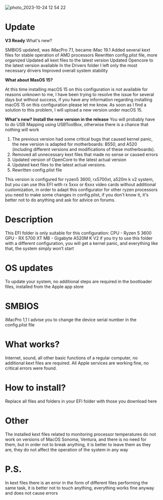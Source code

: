  ![photo_2023-10-24 12 54 22](https://github.com/RubyFM1/hackintosh-Ryzen-5-3600-RX5700XT-A520M-K-V2/assets/145806846/dfa53112-53ba-4a45-ba7d-7e0d8c81f9a5)
 # Update
 **V3 Ready**
 What's new?

SMBIOS updated, was iMacPro 7.1, became iMac 19.1
Added several kext files for stable operation of AMD processors
Rewritten config.plist file, more organized
Updated all kext files to the latest version
Updated Opencore to the latest version available
In the Drivers folder I left only the most necessary drivers
Improved overall system stability

**What about MasOS 15?**

At this time installing macOS 15 on this configuration is not available for reasons unknown to me, I have been trying to resolve the issue for several days but without success, if you have any information regarding installing macOS 15 on this configuration please let me know.
As soon as I find a solution to this problem, I will upload a new version under macOS 15.

 **What's new?**
**Install the new version in the release** 
You will probably have to do USB Mapping using USBToolBox, otherwise there is a chance that nothing will work 
1. The previous version had some critical bugs that caused kernel panic, the new version is adapted for motherboards: B550, and A520 (including different versions and modifications of these motherboards).
2. Removed all unnecessary kext files that made no sense or caused errors 
3. Updated version of OpenCore to the latest actual version
4. Updated kext files to the latest actual versions.
5. Rewritten config.plist file

This version is configured for ryzen5 3600, rx5700xt, a520m k v2 system, but you can use this EFI with rx 5xxx or 6xxx video cards without additional customization, in order to adapt this configurator for other ryzen processors you need to make some changes in config.plist, if you don't know it, it's better not to do anything and ask for advice on forums.
# Description
This EFI folder is only suitable for this configuration:
CPU - Ryzen 5 3600
GPU - RX 5700 XT
MB - Gigabyte A520M K V2
if you try to use this folder with a different configuration, you will get a kernel panic, and everything like that, the system simply won’t start
# OS updates
To update your system, no additional steps are required in the bootloader files, installed from the Apple app store
# SMBIOS
iMacPro 1,1
I advise you to change the device serial number in the config.plist file
# What works?
Internet, sound, all other basic functions of a regular computer, no additional kext files are required.
All Apple services are working fine, no critical errors were found.
# How to install?
Replace all files and folders in your EFI folder with those you download here
# Other
The installed kext files related to monitoring processor temperatures do not work on versions of MacOS Sonoma, Ventura, and there is no need for them, but in order not to break anything, it is better to leave them as they are, they do not affect the operation of the system in any way
# P.S.
In kext files there is an error in the form of different files performing the same task, it is better not to touch anything, everything works fine anyway and does not cause errors
